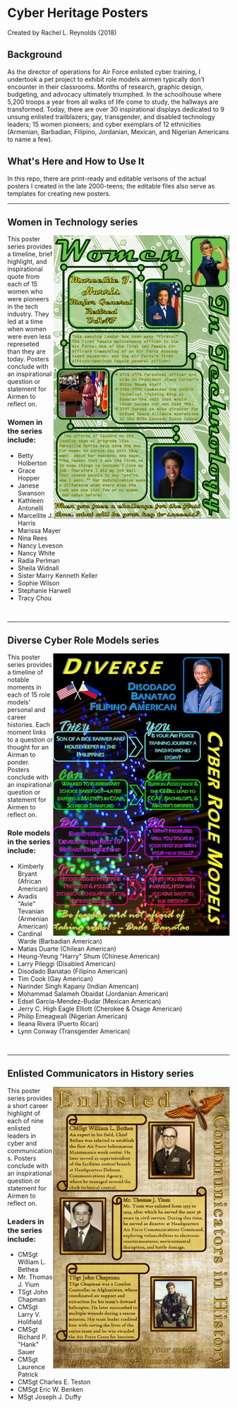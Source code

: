 # Cyber Heritage Posters

Created by Rachel L. Reynolds (2018)

## Background
As the director of operations for Air Force enlisted cyber training, I undertook a pet project to exhibit role models airmen typically don't encounter in their classrooms.  Months of research, graphic design, budgeting, and advocacy ultimately triumphed.  In the schoolhouse where 5,200 troops a year from all walks of life come to study, the hallways are transformed.  Today, there are over 30 inspirational displays dedicated to 9 unsung enlisted trailblazers; gay, transgender, and disabled technology leaders; 15 women pioneers; and cyber exemplars of 12 ethnicities (Armenian, Barbadian, Filipino, Jordanian, Mexican, and Nigerian Americans to name a few).  

## What's Here and How to Use It
In this repo, there are print-ready and editable verisons of the actual posters I created in the late 2000-teens; the editable files also serve as templates for creating new posters.


-----

## Women in Technology series
<img src=readme-images/women-in-technology-sample.png width=400 align=right></img>

This poster series provides a timeline, brief highlight, and inspirational quote from each of 15 women who were pioneers in the tech industry.  They led at a time when women were even less represeted than they are today.  Posters conclude with an inspirational question or statement for Airmen to reflect on.

### Women in the series include:
* Betty Holberton
* Grace Hopper
* Janese Swanson
* Kathleen Antonelli
* Marcellite J. Harris
* Marissa Mayer
* Nina Rees
* Nancy Leveson
* Nancy White
* Radia Perlman
* Sheila Widnall
* Sister Marry Kenneth Keller
* Sophie Wilson
* Stephanie Harwell
* Tracy Chou

<br>

-----

## Diverse Cyber Role Models series
<img src=readme-images/diverse-cyber-role-models-sample.png width=400 align=right></img>

This poster series provides a timeline of notable moments in each of 15 role models' personal and career histories.  Each moment links to a question or thought for an Airman to ponder.  Posters conclude with an inspirational question or statement for Airmen to reflect on.


### Role models in the series include:
* Kimberly Bryant (African American)
* Avadis "Avie" Tevanian (Armenian American)
* Cardinal Warde (Barbadian American)
* Matías Duarte (Chilean American)
* Heung-Yeung "Harry" Shum (Chinese American)
* Larry Pileggi (Disabled American)
* Disodado Banatao (Filipino American)
* Tim Cook (Gay American)
* Narinder Singh Kapany (Indian American)
* Mohammad Salameh Obaidat (Jordanian American)
* Edsel Garcia-Mendez-Budar (Mexican American)
* Jerry C. High Eagle Elliott (Cherokee & Osage American)
* Philip Emeagwali (Nigerian American)
* Ileana Rivera (Puerto Rican)
* Lynn Conway (Transgender American)

<br>

-----

## Enlisted Communicators in History series
<img src=readme-images/enlisted-communicators-in-history-sample.png width=400 align=right></img>

This poster series provides a short career highlight of each of nine enlisted leaders in cyber and communications.  Posters conclude with an inspirational question or statement for Airmen to reflect on.


### Leaders in the series include:
* CMSgt William L. Bethea
* Mr. Thomas J. Yium
* TSgt John Chapman
* CMSgt Larry V. Holifield
* CMSgt Richard P. "Hank" Sauer
* CMSgt Laurence Patrick
* CMSgt Charles E. Teston
* CMSgt Eric W. Benken
* MSgt Joseph J. Duffy
